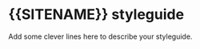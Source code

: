 {{SITENAME}} styleguide
=========================

Add some clever lines here to describe your styleguide.
